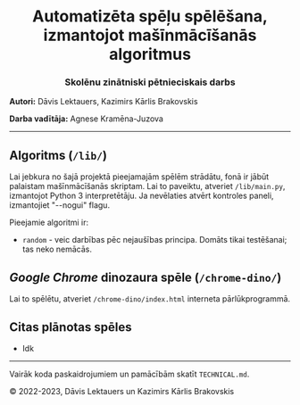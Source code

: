 <div align="center">
    <h1>Automatizēta spēļu spēlēšana, izmantojot mašīnmācīšanās algoritmus</h1>
    <h3>Skolēnu zinātniski pētnieciskais darbs</h3>
</div>

**Autori:** Dāvis Lektauers, Kazimirs Kārlis Brakovskis

**Darba vadītāja:** Agnese Kramēna-Juzova

***

## Algoritms (```/lib/```)

Lai jebkura no šajā projektā pieejamajām spēlēm strādātu, fonā ir jābūt palaistam mašīnmācīšanās skriptam. Lai to paveiktu, atveriet ```/lib/main.py```, izmantojot Python 3 interpretētāju. Ja nevēlaties atvērt kontroles paneli, izmantojiet "--nogui" flagu.

Pieejamie algoritmi ir:

- ```random``` - veic darbības pēc nejaušības principa. Domāts tikai testēšanai; tas neko nemācās.

## *Google Chrome* dinozaura spēle (```/chrome-dino/```)

Lai to spēlētu, atveriet ```/chrome-dino/index.html``` interneta pārlūkprogrammā.

## Citas plānotas spēles

- Idk

***

Vairāk koda paskaidrojumiem un pamācībām skatīt ```TECHNICAL.md```.

© 2022-2023, Dāvis Lektauers un Kazimirs Kārlis Brakovskis